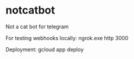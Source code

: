 # notcatbot
Not a cat bot for telegram

For testing webhooks locally: ngrok.exe http 3000

Deployment: gcloud app deploy